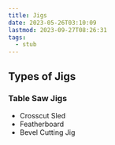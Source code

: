```yaml
---
title: Jigs
date: 2023-05-26T03:10:09
lastmod: 2023-09-27T08:26:31
tags:
  - stub
---
```


## Types of Jigs

### Table Saw Jigs

- Crosscut Sled
- Featherboard
- Bevel Cutting Jig
